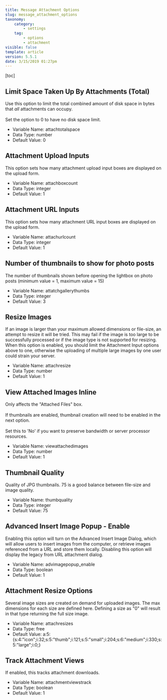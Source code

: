 ```yaml
---
title: Message Attachment Options
slug: message_attachment_options
taxonomy:
    category:
        - settings
    tag:
        - options
        - attachment
visible: false
template: article
version: 5.5.1
date: 3/15/2019 01:27pm
---
```


[toc]

## Limit Space Taken Up By Attachments (Total)
Use this option to limit the total combined amount of disk space in bytes that <i>all</i> attachments can occupy.<br />
<br />
Set the option to 0 to have no disk space limit.



- Variable Name: attachtotalspace
- Data Type: number
- Default Value: 0

## Attachment Upload Inputs
This option sets how many attachment upload input boxes are displayed on the upload form.



- Variable Name: attachboxcount
- Data Type: integer
- Default Value: 1

## Attachment URL Inputs
This option sets how many attachment URL input boxes are displayed on the upload form.



- Variable Name: attachurlcount
- Data Type: integer
- Default Value: 1

## Number of thumbnails to show for photo posts
The number of thumbnails shown before opening the lightbox on photo posts (minimum value = 1, maximum value = 15)



- Variable Name: attatchgallerythumbs
- Data Type: integer
- Default Value: 3

## Resize Images
If an image is larger than your maximum allowed dimensions or file-size, an attempt to resize it will be tried.  This may fail if the image is too large to be successfully processed or if the image type is not supported for resizing. When this option is enabled, you should limit the Attachment Input options above to one, otherwise the uploading of multiple large images by one user could strain your server.



- Variable Name: attachresize
- Data Type: number
- Default Value: 1

## View Attached Images Inline
Only affects the "Attached Files" box.<br /><br />
If thumbnails are enabled, thumbnail creation will need to be enabled in the next option.<br /><br />Set this to 'No' if you want to preserve bandwidth or server processor resources.



- Variable Name: viewattachedimages
- Data Type: number
- Default Value: 1

## Thumbnail Quality
Quality of JPG thumbnails. 75 is a good balance between file-size and image quality.



- Variable Name: thumbquality
- Data Type: integer
- Default Value: 75

## Advanced Insert Image Popup - Enable
Enabling this option will turn on the Advanced Insert Image Dialog, which will allow users to insert images from the computer, or retrieve images referenced from a URL and store them locally. Disabling this option will display the legacy from URL attachment dialog.



- Variable Name: advimagepopup_enable
- Data Type: boolean
- Default Value: 1

## Attachment Resize Options
Several image sizes are created on demand for uploaded images.  The max dimensions for each size are defined here. Defining a size as "0" will result in that type returning the full size image.



- Variable Name: attachresizes
- Data Type: free
- Default Value: a:5:{s:4:&quot;icon&quot;;i:32;s:5:&quot;thumb&quot;;i:121;s:5:&quot;small&quot;;i:204;s:6:&quot;medium&quot;;i:330;s:5:&quot;large&quot;;i:0;}

## Track Attachment Views
If enabled, this tracks attachment downloads.



- Variable Name: attachmentviewstrack
- Data Type: boolean
- Default Value: 1
